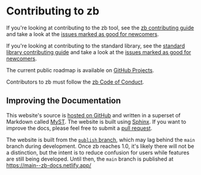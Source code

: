 # Contributing to zb

If you're looking at contributing to the zb tool,
see the [zb contributing guide](https://github.com/256lights/zb/blob/main/CONTRIBUTING.md)
and take a look at the [issues marked as good for newcomers](https://github.com/256lights/zb/issues?q=is%3Aissue%20state%3Aopen%20label%3A%22good%20first%20issue%22).

If you're looking at contributing to the standard library,
see the [standard library contributing guide](https://github.com/256lights/zb-stdlib/blob/main/CONTRIBUTING.md)
and take a look at the [issues marked as good for newcomers](https://github.com/256lights/zb-stdlib/issues?q=is%3Aissue%20state%3Aopen%20label%3A%22good%20first%20issue%22).

The current public roadmap is available on [GitHub Projects](https://github.com/orgs/256lights/projects/2).

Contributors to zb must follow the [zb Code of Conduct](http://github.com/256lights/zb/blob/main/CODE_OF_CONDUCT.md).

## Improving the Documentation

This website's source is [hosted on GitHub](https://github.com/256lights/zb-docs)
and written in a superset of Markdown called [MyST][].
The website is built using [Sphinx][].
If you want to improve the docs, please feel free to submit a [pull request][].

The website is built from the [`publish` branch][],
which may lag behind the `main` branch during development.
Once zb reaches 1.0, it's likely there will not be a distinction,
but the intent is to reduce confusion for users
while features are still being developed.
Until then, the `main` branch is published at <https://main--zb-docs.netlify.app/>

[MyST]: https://myst-parser.readthedocs.io/en/latest/
[Sphinx]: https://www.sphinx-doc.org/
[`publish` branch]: https://github.com/256lights/zb-docs/tree/publish
[pull request]: https://docs.github.com/en/pull-requests/collaborating-with-pull-requests/proposing-changes-to-your-work-with-pull-requests/about-pull-requests
